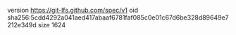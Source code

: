 version https://git-lfs.github.com/spec/v1
oid sha256:5cdd4292a041aed417abaaf6781faf085c0e01c67d6be328d89649e7212e349d
size 1624

